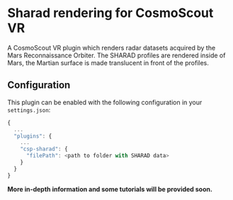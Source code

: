 <!-- 
SPDX-FileCopyrightText: German Aerospace Center (DLR) <cosmoscout@dlr.de>
SPDX-License-Identifier: CC-BY-4.0
 -->

# Sharad rendering for CosmoScout VR

A CosmoScout VR plugin which renders radar datasets acquired by the Mars Reconnaissance Orbiter. The SHARAD profiles are rendered inside of Mars, the Martian surface is made translucent in front of the profiles.

## Configuration

This plugin can be enabled with the following configuration in your `settings.json`:

```javascript
{
  ...
  "plugins": {
    ...
    "csp-sharad": {
      "filePath": <path to folder with SHARAD data>
    }
  }
}
```

**More in-depth information and some tutorials will be provided soon.**

<!-- Auto-update: 2025-10-07T02:36:36.128813 -->
